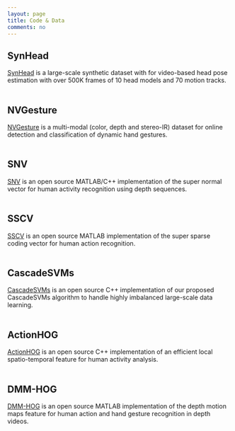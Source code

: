 ```yaml
---
layout: page
title: Code & Data
comments: no
---
```


## SynHead

[SynHead](https://research.nvidia.com/publication/dynamic-facial-analysis-bayesian-filtering-recurrent-neural-networks) is a large-scale synthetic dataset with for video-based head pose estimation with over 500K frames of 10 head models and 70 motion tracks. 
<br><br>

## NVGesture

[NVGesture](https://research.nvidia.com/publication/online-detection-and-classification-dynamic-hand-gestures-recurrent-3d-convolutional) is a multi-modal (color, depth and stereo-IR) dataset for online detection and classification of dynamic hand gestures.
<br><br>

## SNV

[SNV](https://github.com/xiaodongyang/SNV) is an open source MATLAB/C++ implementation of the super normal vector for human activity recognition using depth sequences.
<br><br>

## SSCV

[SSCV](https://github.com/xiaodongyang/SSCV) is an open source MATLAB implementation of the super sparse coding vector for human action recognition.
<br><br>

## CascadeSVMs

[CascadeSVMs](https://github.com/xiaodongyang/CascadeSVMs) is an open source C++ implementation of our proposed CascadeSVMs algorithm to handle highly imbalanced large-scale data learning.
<br><br>

## ActionHOG

[ActionHOG](https://github.com/xiaodongyang/ActionHOG) is an open source C++ implementation of an efficient local spatio-temporal feature for human activity analysis.
<br><br>

## DMM-HOG

[DMM-HOG](/code/dmm-hog) is an open source MATLAB implementation of the depth motion maps feature for human action and hand gesture recognition in depth videos. 
